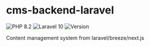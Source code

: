 # cms-backend-laravel
![PHP 8.2](https://img.shields.io/badge/PHP-8.2-blue)
![Laravel 10](https://img.shields.io/badge/Laravel-v10-red)
![Version](https://img.shields.io/badge/Version-dev--0.0.1-yellowgreen)  

Content management system from laravel/breeze/next.js
